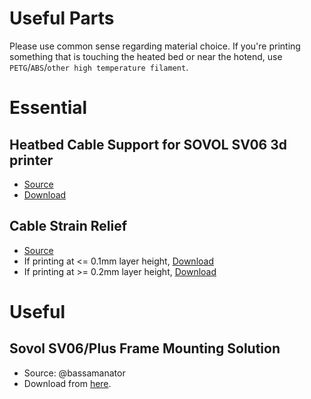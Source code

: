# Useful Parts

Please use common sense regarding material choice. If you're printing something that is touching the heated bed or near the hotend, use `PETG`/`ABS`/`other high temperature filament`.

# Essential

## Heatbed Cable Support for SOVOL SV06 3d printer

- [Source](https://www.printables.com/model/409689-heatbed-cable-support-for-sovol-sv06-3d-printer)
- [Download](SV06-heatbed-cable-support-V2.stl)

## Cable Strain Relief

- [Source](https://www.printables.com/model/409660-cable-strain-relief-for-sovol-sv06-3d-printer)
- If printing at <= 0.1mm layer height, [Download](./cable-strain-relief/SV06_heat_bed_cable_clamp_V1a.stl)
- If printing at >= 0.2mm layer height, [Download](./cable-strain-relief/SV06_heat_bed_cable_clamp_V1.stl)

# Useful

## Sovol SV06/Plus Frame Mounting Solution

- Source: @bassamanator
- Download from [here](https://www.printables.com/model/431736-sovol-sv06plus-frame-mounting-solution-2040-extrus).